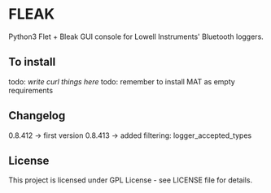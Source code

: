 # FLEAK

Python3 Flet + Bleak GUI console for Lowell Instruments' Bluetooth loggers.

## To install

todo: _write curl things here_
todo: remember to install MAT as empty requirements

## Changelog

0.8.412 -> first version
0.8.413 -> added filtering: logger_accepted_types

## License

This project is licensed under GPL License - see LICENSE file for details.
